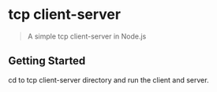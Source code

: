 # tcp client-server
> A simple tcp client-server in Node.js

## Getting Started
cd to tcp client-server directory and run the client and server.
